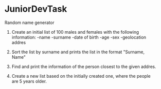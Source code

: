 # JuniorDevTask

Random name generator

1. Create an initial list of 100 males and females with the following information:
   -name
   -surname
   -date of birth
   -age
   -sex
   -geolocation addres

2. Sort the list by surname and prints the list in the format "Surname, Name"

3. Find and print the information of the person closest to the given addres.

4. Create a new list based on the initially created one, where the people are 5 years older.
